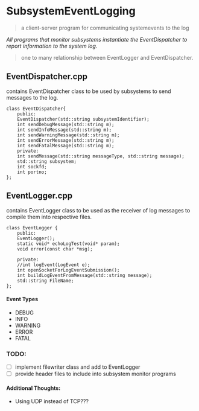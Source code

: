 # SubsystemEventLogging
>a client-server program for communicating systemevents to the log

*All programs that monitor subsystems instantiate the EventDispatcher to report information to the system log.*

> one to many relationship between EventLogger and EventDispatcher.

## EventDispatcher.cpp
contains EventDispatcher class to be used by subsystems to send messages to the log.
```
class EventDispatcher{
    public:
	EventDispatcher(std::string subsystemIdentifier);
	int sendDebugMessage(std::string m);
	int sendInfoMessage(std::string m);
	int sendWarningMessage(std::string m);
	int sendErrorMessage(std::string m);
	int sendFatalMessage(std::string m);
    private:		
	int sendMessage(std::string messageType, std::string message);
	std::string subsystem;
	int sockfd;
	int portno; 
};
```

## EventLogger.cpp
contains EventLogger class to be used as the receiver of log messages to compile them into respective files.
```
class EventLogger {
    public:
	EventLogger();
	static void* echoLogTest(void* param);
	void error(const char *msg);

    private:
	//int logEvent(LogEvent e);
	int openSocketForLogEventSubmission();
	int buildLogEventFromMessage(std::string message);
	std::string FileName;
};
```

#### Event Types
- DEBUG
- INFO
- WARNING
- ERROR
- FATAL

### TODO:
- [ ] implement filewriter class and add to EventLogger 
- [ ] provide header files to include into subsystem monitor programs 

#### Additional Thoughts:
- Using UDP instead of TCP???
